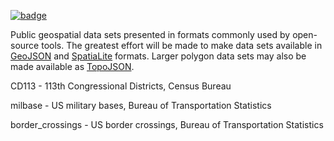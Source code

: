 <a href="https://datahub.io/core/geodata"><img src="https://badgen.net/badge/icon/View%20on%20datahub.io/orange?icon=https://datahub.io/datahub-cube-badge-icon.svg&label&scale=1.25)" alt="badge" /></a>

Public geospatial data sets presented in formats commonly used by open-source tools. The greatest effort will be made to make data sets available in [GeoJSON](http://geojson.org) and [SpatiaLite](http://www.gaia-gis.it/gaia-sins/) formats. Larger polygon data sets may also be made available as [TopoJSON](https://github.com/mbostock/topojson/wiki).

CD113 - 113th Congressional Districts, Census Bureau

milbase - US military bases, Bureau of Transportation Statistics

border_crossings - US border crossings, Bureau of Transportation Statistics
